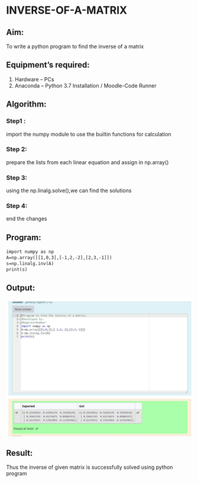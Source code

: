 # INVERSE-OF-A-MATRIX
## Aim:
To write a python program to find the inverse of a matrix
## Equipment’s required:
1. 	Hardware – PCs
2. 	Anaconda – Python 3.7 Installation / Moodle-Code Runner
## Algorithm:
### Step1 : 
import the numpy module to use the builtin functions for calculation
### Step 2: 
prepare the lists from each linear equation and assign in np.array()
### Step 3: 
using the np.linalg.solve(),we can find the solutions
### Step 4: 
end the changes
## Program:
~~~
import numpy as np
A=np.array([[1,0,3],[-1,2,-2],[2,3,-1]]) 
s=np.linalg.inv(A)
print(s)
~~~
## Output:
![GitHub Logo](inversematrix.jpg)
## Result:
Thus the inverse of given matrix is successfully solved using python program

